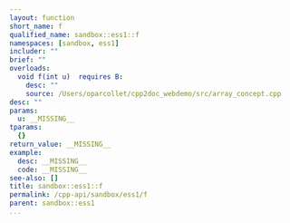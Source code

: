 ```yaml
---
layout: function
short_name: f
qualified_name: sandbox::ess1::f
namespaces: [sandbox, ess1]
includer: ""
brief: ""
overloads:
  void f(int u)  requires B:
    desc: ""
    source: /Users/oparcollet/cpp2doc_webdemo/src/array_concept.cpp
desc: ""
params:
  u: __MISSING__
tparams:
  {}
return_value: __MISSING__
example:
  desc: __MISSING__
  code: __MISSING__
see-also: []
title: sandbox::ess1::f
permalink: /cpp-api/sandbox/ess1/f
parent: sandbox::ess1
...
```


